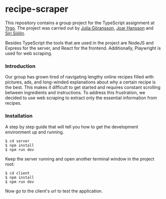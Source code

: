 # recipe-scraper
This repository contains a group project for the TypeScript assignment at [Yrgo](https://www.yrgo.se/program/webbutvecklare/). The project was carried out by [Julia Göransson](https://github.com/juliasophieG), [Joar Hansson](https://github.com/JoarHansson) and [Siri Sjölin](https://github.com/sirisayshello).

Besides TypeScript the tools that are used in the project are NodeJS and Express for the server, and React for the frontend. Additionally, Playwright is used for web scraping. 

### Introduction

Our group has grown tired of navigating lengthy online recipes filled with pictures, ads, and long-winded explanations about why a certain recipe is the best. This makes it difficult to get started and requires constant scrolling between ingredients and instructions. To address this frustration, we decided to use web scraping to extract only the essential information from recipes.

### Installation

A step by step guide that will tell you how to get the development environment up and running.

```
$ cd server
$ npm install
$ npm run dev
```

Keep the server running and open another terminal window in the project root:

```
$ cd client
$ npm install
$ npm run dev
```

Now go to the client's url to test the application.
